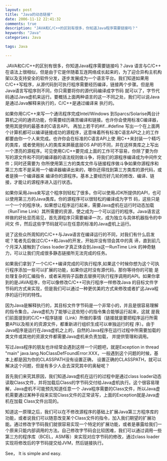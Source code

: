 ```yaml
---
layout: post
title: "Java的动态链接"
date: 2006-11-12 22:41:32
comments: true
description: "JAVA和C/C++的区别有很多，你知道Java程序需要链接吗？"
keywords: "Java"
categories: Java

tags: Java

---
```


 JAVA和C/C++的区别有很多，你知道Java程序需要链接吗？Java 语言与C/C++ 在语法上很相似，但是由于它是伴随着互连网络成长起来的，为了迎合异构主机构架以及支持安全的软件分发，逐步发展成为一个语言平台。我们知道如果用C/C++写程序，从源代码到可执行程序需要经历编译，链接两个步骤。但是用Java语言写程序则不同，你只需要将你的源代码编译成字节码 就可以了，字节代码通过Java虚机来运行。要概括上面两种语言的这一不同之处，我们可以说Java是通过Java解释来执行的，C/C++是通过编译来 执行的。

如果你用C/C++来写一个通讯程序完成Intel/Windows 到Sparcs/Solarise两台计算机之间的通讯功能，你需要经历痛苦编译和链接。也许你会使用标准C编译器，使用其提供的最基本的C语言API， 再加上若干的#if...#define 写出一个在上面两个计算机都可以编译链接成功的源程序，这意味着所有标准C语言API之上的工作都要由你一个人来完成。也许你会在标准的C语言API上使 用C++来封装一个精巧的类库，或者使用别人的类库来屏蔽底层OS API的不同，并在这样类库之上写出一个漂亮的源程序。可见使用C/C++要完成上面的工作可不容易，你除了要为你写的源文件和不同的编译器的语法规则做斗争，将我们的源程序编译成为中间件文件；同时还需要为 你所使用第三方的类库文件与链接程序做斗争如果你源程序和第三方库不是采用一个编译器编译出来的，哪你还得找到第三方类库的源代码，或者是换一个编译器来 编译你的源程序。基本上要经历好几轮的修改、编译、链接，才能让的源程序进入运行状态。

如果你采用Java来写这个程序则轻松了很多。你可以使用JDK所提供的API，也可以使用第三方的Java类库。你的源程序可以很轻松的编译成为字节 码，这些只是一个一个的程序块，如果想让程序运行起来，需要Java虚机在运行时动态加载（RunTime Link）其所需要的资源，使之成为一个可以运行的程序。Java语言这样做的好处显而易见，首先源程序只需要编译一次，成为独立与具体机器指令的中间文 件，然后这些字节码就可以在任意的标准的Java虚机上运行。

说了这些众所周知的C/C++与Java语言在编译运行的不同，对我们有什么启发呢？笔者先后做过C/C++和Java的开发，开始并没有领会其中的真 谛，直到前几个月深入接触到了class loader才真正体会到Java这一RunTime Link 的神奇魅力，可以让我们完成很多静态链接所无法完成的任务。

如果我们拿到了一个C/C++编译完成的可执行程序,如果这个时候你想为这个可执行程序添加一些可以扩展的功能，如果你这时没有源代码，那你等待你的可能 是处理复杂的汇编指令，或者采用钩子函数去替换可执行程序调用的API。如果你拿到的是JAVA程序，你可以像修改C/C++可执行程序一样修改Java 的目标文件字节码的方式来实现，但是我们可以通过一种更优美的方式来修改或者扩这Java程序的运行时的特性。

因为Java是解释执行的，其目标文件字节码是一个非常小的，并且是很容易理解的指令集合。Java虚机为了能够让这些短小的指令集合能够运行起来，这就 是我们前面提到的C/C++程序链接（Link）所做的事情（链接就是要把程序运行所需要API以及相关的资源文件，都重新进行组织生成可以单独运行的程 序）。由于Java程序是运行在Java虚机之上的，自然的Java程序在运行过程中所需要加载的类文件或其他的资源文件都需要Java虚机来负责加载， 并提供管理和调用。

写过Java程序的朋友也许经常会遇到这样一个问题吧，就是Exception in thread "main" java.lang.NoClassDefFoundError:XXX，一般遇到这个问题的时候，基本上都是因为你的CLASSPATH没有设置正确， 设置正确的CLASSPATH，就可以解决这个问题，但是有多少人会去深究其中的奥秘呢？

首先我们来究其原因，我们知道Java虚机在运行的过程中是通过class loader动态读取Class文件，并将加载后Class的字节码交付给Java虚机执行。这个很容易理解，Java虚机不可能预先知道任意一个 Java程序需要的Class文件，所以Java虚机需要通过某种手段来实现Class文件的正常读写，上面的Exception就是Java虚机在加载 Class文件出现的。

知道这一原理之后，我们可以在不修改源程序的基础上扩展Java第三方程序库的功能，或者说我们可以随意改变某个Class文件的指令，加入我们期望的扩展功能。通过修改字节码我们就很容易实现一个特定的扩展功能，或者是暴露给我们一个原来只能内部调用的方法。自己修改字节码会比较困难，我们可以通过调用一些第三方的程序库（BCEL，ASM等）来实现对应字节码的修改，通过class loader实现将修改后的字节码提交给JVM，然后链接执行。

See， It is simple and easy.
